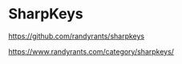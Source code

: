 # SharpKeys

https://github.com/randyrants/sharpkeys

https://www.randyrants.com/category/sharpkeys/